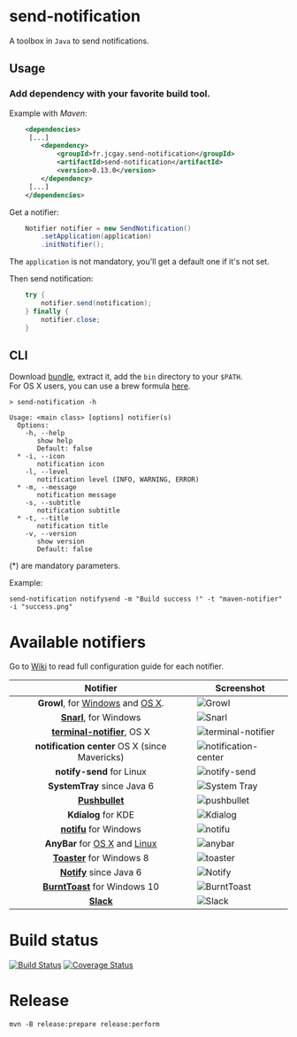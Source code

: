 # send-notification

A toolbox in `Java` to send notifications.

## Usage

### Add dependency with your favorite build tool.

Example with *Maven*:

```xml
    <dependencies>
     [...]
        <dependency>
            <groupId>fr.jcgay.send-notification</groupId>
            <artifactId>send-notification</artifactId>
            <version>0.13.0</version>
        </dependency>
     [...]
    </dependencies>
```

Get a notifier:

```java
    Notifier notifier = new SendNotification()
        .setApplication(application)
        .initNotifier();
```

The `application` is not mandatory, you'll get a default one if it's not set.

Then send notification:

```java
    try {
        notifier.send(notification);
    } finally {
        notifier.close;
    }
```    

## CLI

Download [bundle](https://bintray.com/artifact/download/jcgay/maven/fr/jcgay/send-notification/send-notification-cli/0.13.0/send-notification-cli-0.13.0-binaries.zip), extract it, add the `bin` directory to your `$PATH`.  
For OS X users, you can use a brew formula [here](https://github.com/jcgay/homebrew-jcgay).

    > send-notification -h
    
    Usage: <main class> [options] notifier(s)
      Options:
        -h, --help
           show help
           Default: false
      * -i, --icon
           notification icon
        -l, --level
           notification level (INFO, WARNING, ERROR)
      * -m, --message
           notification message
        -s, --subtitle
           notification subtitle
      * -t, --title
           notification title
        -v, --version
           show version
           Default: false

(*) are mandatory parameters.

Example:

    send-notification notifysend -m "Build success !" -t "maven-notifier" -i "success.png"
    
# Available notifiers

Go to [Wiki](https://github.com/jcgay/send-notification/wiki) to read full configuration guide for each notifier.

| Notifier | Screenshot |
|:--------:|-----------------|
| **Growl**, for [Windows](http://www.growlforwindows.com/gfw/) and [OS X](http://growl.info/).    | ![Growl](http://jeanchristophegay.com/images/notifier.growl_.success.png) |
| **[Snarl](http://snarl.fullphat.net/)**, for Windows | ![Snarl](http://jeanchristophegay.com/images/notifier.snarl.success.png) |
| **[terminal-notifier](https://github.com/alloy/terminal-notifier)**, OS X | ![terminal-notifier](http://jeanchristophegay.com/images/notifier.notification-center.success.png) |
| **notification center** OS X (since Mavericks) | ![notification-center](http://jeanchristophegay.com/images/notifier.simplenc.thumbnail.png) |
| **notify-send** for Linux | ![notify-send](http://jeanchristophegay.com/images/notifier.notify-send.success.png) |
| **SystemTray** since Java 6 | ![System Tray](http://jeanchristophegay.com/images/notifier.system.tray_.success.png) |
| **[Pushbullet](https://www.pushbullet.com/)** | ![pushbullet](http://jeanchristophegay.com/images/notifier.pushbullet.success.png) |
| **Kdialog** for KDE | ![Kdialog](http://jeanchristophegay.com/images/notifier.kdialog.png) |
| **[notifu](http://www.paralint.com/projects/notifu/index.html)** for Windows | ![notifu](http://jeanchristophegay.com/images/notifier.notifu.png) |
| **AnyBar** for [OS X](https://github.com/tonsky/AnyBar) and [Linux](https://github.com/limpbrains/somebar) | ![anybar](http://jeanchristophegay.com/images/notifier.anybar_maven.png) |
| **[Toaster](https://github.com/nels-o/toaster)** for Windows 8 | ![toaster](http://jeanchristophegay.com/images/notifier.toaster.png) |
| **[Notify](https://github.com/dorkbox/Notify)** since Java 6 | ![Notify](http://jeanchristophegay.com/images/notifier.notify.png) |
| **[BurntToast](https://github.com/Windos/BurntToast)** for Windows 10 | ![BurntToast](http://jeanchristophegay.com/images/notifier.burnttoast.png) |
| **[Slack](https://slack.com)** | ![Slack](http://jeanchristophegay.com/images/slack-success.png) |

# Build status

[![Build Status](https://travis-ci.org/jcgay/send-notification.svg?branch=master)](https://travis-ci.org/jcgay/send-notification)
[![Coverage Status](https://coveralls.io/repos/jcgay/send-notification/badge.svg?branch=master)](https://coveralls.io/r/jcgay/send-notification?branch=master)

# Release

    mvn -B release:prepare release:perform
    